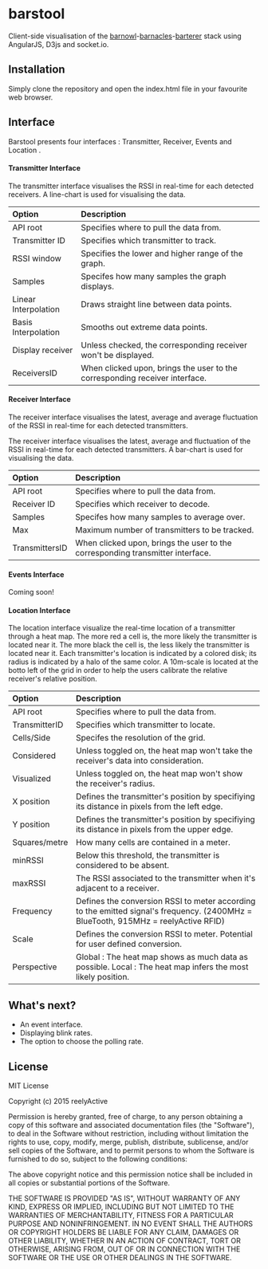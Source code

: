 
barstool
========

Client-side visualisation of the [barnowl](https://github.com/reelyactive/barnowl)-[barnacles](https://github.com/reelyactive/barnacles)-[barterer](https://github.com/reelyactive/barterer) stack using AngularJS, D3js and socket.io.


Installation
------------

Simply clone the repository and open the index.html file in your favourite web browser.


Interface
---------

Barstool presents four interfaces : Transmitter, Receiver, Events and Location .

#### Transmitter Interface

The transmitter interface visualises the RSSI in real-time for each detected receivers. A line-chart is used for visualising the data.


| Option               | Description                 |
|:-------------------------|:------------------------------|
| API root       | Specifies where to pull the data from.  |
| Transmitter ID | Specifies which transmitter to track. | 
| RSSI window          | Specifies the lower and higher range of the graph. |
| Samples | Specifes how many samples the graph displays. |
| Linear Interpolation | Draws straight line between data points. |
| Basis Interpolation       | Smooths out extreme data points. | 
| Display receiver | Unless checked, the corresponding receiver won't be displayed. |
| ReceiversID | When clicked upon, brings the user to the corresponding receiver interface. |

#### Receiver Interface

The receiver interface visualises the latest, average and average fluctuation of the RSSI in real-time for each detected transmitters.


The receiver interface visualises the latest, average and fluctuation of the RSSI in real-time for each detected transmitters. A bar-chart is used for visualising the data.

| Option               | Description                 |
|:-------------------------|:------------------------------|
| API root       | Specifies where to pull the data from.  |
| Receiver ID | Specifies which receiver to decode. |
| Samples | Specifes how many samples to average over. |
| Max          | Maximum number of transmitters to be tracked. |
| TransmittersID | When clicked upon, brings the user to the corresponding transmitter interface. |

#### Events Interface

Coming soon!

#### Location Interface
The location interface visualize the real-time location of a transmitter through a heat map. The more red a cell is, the more likely the transmitter is located near it. The more black the cell is, the less likely the transmitter is located near it. Each transmitter's location is indicated by a colored disk; its radius is indicated by a halo of the same color. A 10m-scale is located at the botto left of the grid in order to help the users calibrate the relative receiver's relative position.

| Option               | Description                 |
|:-------------------------|:------------------------------|
| API root       | Specifies where to pull the data from.  |
| TransmitterID | Specifies which transmitter to locate. |
| Cells/Side | Specifes the resolution of the grid. |
| Considered          | Unless toggled on, the heat map won't take the receiver's data into consideration. |
| Visualized | Unless toggled on, the heat map won't show the receiver's radius. |
| X position      | Defines the transmitter's position by specifiying its distance in pixels from the left edge. |
| Y position      | Defines the transmitter's position by specifiying its distance in pixels from the upper edge. |
| Squares/metre | How many cells are contained in a meter. |
| minRSSI         | Below this threshold, the transmitter is considered to be absent. |
| maxRSSI | The RSSI associated to the transmitter when it's adjacent to a receiver. |
| Frequency | Defines the conversion RSSI to meter according to the emitted signal's frequency. (2400MHz = BlueTooth, 915MHz = reelyActive RFID) |
| Scale | Defines the conversion RSSI to meter. Potential for user defined conversion. |
| Perspective | Global : The heat map shows as much data as possible. Local : The heat map infers the most likely position.


What's next?
------------

* An event interface.
* Displaying blink rates.
* The option to choose the polling rate.


License
-------

MIT License

Copyright (c) 2015 reelyActive

Permission is hereby granted, free of charge, to any person obtaining a copy of this software and associated documentation files (the "Software"), to deal in the Software without restriction, including without limitation the rights to use, copy, modify, merge, publish, distribute, sublicense, and/or sell copies of the Software, and to permit persons to whom the Software is furnished to do so, subject to the following conditions:

The above copyright notice and this permission notice shall be included in all copies or substantial portions of the Software.

THE SOFTWARE IS PROVIDED "AS IS", WITHOUT WARRANTY OF ANY KIND, EXPRESS OR 
IMPLIED, INCLUDING BUT NOT LIMITED TO THE WARRANTIES OF MERCHANTABILITY, 
FITNESS FOR A PARTICULAR PURPOSE AND NONINFRINGEMENT. IN NO EVENT SHALL THE 
AUTHORS OR COPYRIGHT HOLDERS BE LIABLE FOR ANY CLAIM, DAMAGES OR OTHER 
LIABILITY, WHETHER IN AN ACTION OF CONTRACT, TORT OR OTHERWISE, ARISING FROM, 
OUT OF OR IN CONNECTION WITH THE SOFTWARE OR THE USE OR OTHER DEALINGS IN 
THE SOFTWARE.
